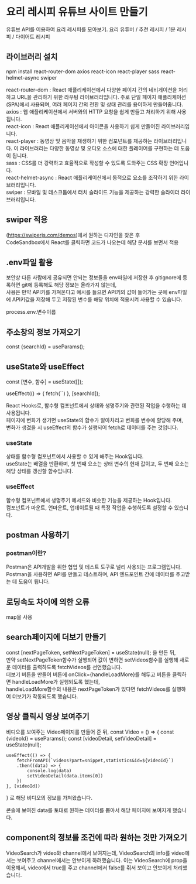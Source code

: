 # 요리 레시피 유튜브 사이트 만들기
유튜브 API를 이용하여 요리 레시피를 모아보기.
요리 유튜버 / 추천 레시피 / 1분 레시피 / 다이어트 레시피

## 라이브러리 설치
npm install react-router-dom axios react-icon react-player sass react-helmet-async swiper <br>

react-router-dom : React 애플리케이션에서 다양한 페이지 간의 네비게이션을 처리하고 URL을 관리하기 위한 라우팅 라이브러리입니다. 주로 단일 페이지 애플리케이션 (SPA)에서 사용되며, 여러 페이지 간의 전환 및 상태 관리를 용이하게 만들어줍니다.<br>
axios : 웹 애플리케이션에서 서버와의 HTTP 요청을 쉽게 만들고 처리하기 위해 사용됩니다.<br>
react-icon : React 애플리케이션에서 아이콘을 사용하기 쉽게 만들어진 라이브러리입니다.<br>
react-player : 동영상 및 음악을 재생하기 위한 컴포넌트를 제공하는 라이브러리입니다. 이 라이브러리는 다양한 동영상 및 오디오 소스에 대한 플레이어를 구현하는 데 도움이 됩니다.<br>
sass : CSS를 더 강력하고 효율적으로 작성할 수 있도록 도와주는 CSS 확장 언어입니다.<br>
react-helmet-async :  React 애플리케이션에서 동적으로 <head> 요소를 조작하기 위한 라이브러리입니다. <br>
swiper : 모바일 및 데스크톱에서 터치 슬라이드 기능을 제공하는 강력한 슬라이더 라이브러리입니다.

## swiper 적용
(https://swiperjs.com/demos)에서 원하는 디자인을 찾은 후<br>
CodeSandbox에서 React를 클릭하면 코드가 나오는데 해당 문서를 보면서 적용

## .env파일 활용
보안상 다른 사람에게 공유되면 안되는 정보들을 env파일에 저장한 후 gitignore에 등록하면 git에 등록해도 해당 정보는 올라가지 않는데,<br>
사용은 만약 API키를 가져온다고 예시를 들으면 API키의 값이 들어가는 곳에 env파일에 API키값을 저장해 두고 저장된 변수를 해당 위치에 적용시켜 사용할 수 있습니다.<br>

process.env.변수이름

## 주소창의 정보 가져오기
const {searchId} = useParams();

## useState와 useEffect
const [변수, 함수] = useState([]);

  useEffect(() => {
    fetch(``)
  }, [searchId]);

React Hooks로, 함수형 컴포넌트에서 상태와 생명주기와 관련된 작업을 수행하는 데 사용됩니다.<br>
페이지에 변화가 생기면 useState의 함수가 알아차리고 변화를 변수에 할당해 주며,<br>
변화가 생겼을 시 useEffect의 함수가 실행되어 fetch로 데이터를 주는 것입니다.

### useState
상태를 함수형 컴포넌트에서 사용할 수 있게 해주는 Hook입니다.<br>
useState는 배열을 반환하며, 첫 번째 요소는 상태 변수의 현재 값이고, 두 번째 요소는 해당 상태를 갱신할 함수입니다.

### useEffect
함수형 컴포넌트에서 생명주기 메서드와 비슷한 기능을 제공하는 Hook입니다. <br>
컴포넌트가 마운트, 언마운트, 업데이트될 때 특정 작업을 수행하도록 설정할 수 있습니다.

## postman 사용하기
### postman이란?
Postman은 API개발을 위한 협업 및 테스트 도구로 널리 사용되는 프로그램입니다. <br>
Postman을 사용하면 API를 만들고 테스트하며, API 엔드포인트 간에 데이터를 주고받는 데 도움이 됩니다.

## 로딩속도 차이에 의한 오류
map을 사용

## search페이지에 더보기 만들기
const [nextPageToken, setNextPageToken] = useState(null); 을 만든 뒤,<br>
만약 setNextPageToken함수가 실행되어 값이 변하면 setVideos함수를 실행해 새로운 데이터를 출력하도록 fetchVideos를 선언했습니다.<br>
더보기 버튼을 만들어 버튼에 onClick={handleLoadMore}를 해두고 버튼을 클릭하면 handleLoadMore가 실행되도록 했는데, <br>
handleLoadMore함수의 내용은 nextPageToken가 있다면 fetchVideos를 실행하여 더보기가 작동되도록 했습니다.


## 영상 클릭시 영상 보여주기
비디오를 보여주는 Video페이지를 만들어 준 뒤, 
const Video = () => {
    const {videoId} = useParams();
    const [videoDetail, setVideoDetail] = useState(null);

    useEffect(() => {
        fetchFromAPI(`videos?part=snippet,statistics&id=${videoId}`)
        .then((data) => {
            console.log(data)
            setVideoDetail(data.items[0])
        })
    }, [videoId])
} 로 해당 비디오의 정보를 가져왔습니다.

콘솔에 보여진 data를 토대로 원하는 데이터를 뽑아서 해당 페이지에 보여지게 했습니다.

## component의 정보를 조건에 따라 원하는 것만 가져오기
VideoSearch가 video와 channel에서 보여지는데,
VideoSearch의 info를 video에서는 보여주고 channel에서는 안보이게 하려했습니다.
이는 VideoSearch에 prop을 이용해서, video에서 true를 주고 channel에서 false를 줘서 보이고 안보이게 처리했습니다.